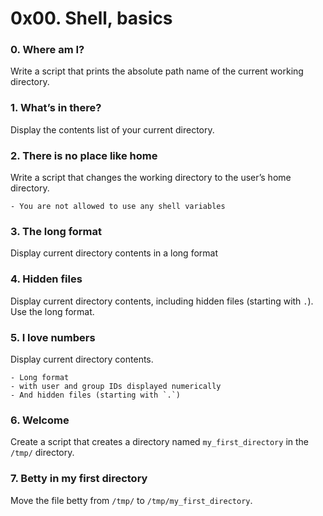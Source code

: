 # 0x00. Shell, basics

### 0. Where am I?
Write a script that prints the absolute path name of the current working directory.

### 1. What’s in there?
Display the contents list of your current directory.

### 2. There is no place like home
Write a script that changes the working directory to the user’s home directory.

	- You are not allowed to use any shell variables

### 3. The long format
Display current directory contents in a long format

### 4. Hidden files
Display current directory contents, including hidden files (starting with `.`). Use the long format.

### 5. I love numbers
Display current directory contents.

	- Long format
	- with user and group IDs displayed numerically
	- And hidden files (starting with `.`)

### 6. Welcome
Create a script that creates a directory named `my_first_directory` in the `/tmp/` directory.

### 7. Betty in my first directory
Move the file betty from `/tmp/` to `/tmp/my_first_directory`.



